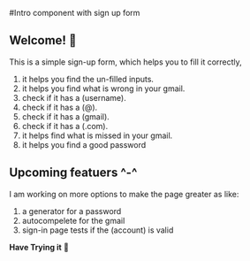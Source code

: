 #Intro component with sign up form
## Welcome! 👋
This is a simple sign-up form, which helps you to fill it correctly,
1. it helps you find the un-filled inputs.
2. it helps you find what is wrong in your gmail.
  1. check if it has a (username).
  2. check if it has a (@).
  3. check if it has a (gmail).
  4. check if it has a (.com).
3. it helps find what is missed in your gmail.
4. it helps you find a good password

## Upcoming featuers ^-^ 
I am working on more options to make the page greater as like:
1. a generator for a password
2. autocompelete for the gmail
3. sign-in page tests if the (account) is valid

**Have Trying it** 🚀
